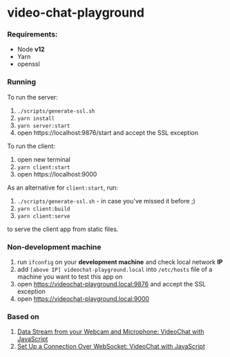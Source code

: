 # video-chat-playground

### Requirements:

-   Node **v12**
-   Yarn
-   openssl

### Running

To run the server:

1.  `./scripts/generate-ssl.sh`
1.  `yarn install`
1.  `yarn server:start`
1.  open https://localhost:9876/start and accept the SSL exception

To run the client:

1.  open new terminal
1.  `yarn client:start`
1.  open https://localhost:9000

As an alternative for `client:start`, run:

1.  `./scripts/generate-ssl.sh` - in case you've missed it before ;)
1.  `yarn client:build`
1.  `yarn client:serve`

to serve the client app from static files.

### Non-development machine

1.  run `ifconfig` on your **development machine** and check local network **IP**
1.  add `[above IP] videochat-playground.local` into `/etc/hosts` file of a machine you want to test this app on
1.  open https://videochat-playground.local:9876 and accept the SSL exception
1.  open https://videochat-playground.local:9000

<!--
### Tips

-   To fix websocket in local environment, open DevTools -> Console, click failed URL, change protocol from `wss` to `https`, and accept the SSL exception. Then, refresh the app. -->

### Based on

1.  [Data Stream from your Webcam and Microphone: VideoChat with JavaScript](https://levelup.gitconnected.com/data-stream-from-your-webcam-and-microphone-videochat-with-javascript-step-1-29895b70808b)
1.  [Set Up a Connection Over WebSocket: VideoChat with JavaScript](https://levelup.gitconnected.com/set-up-a-connection-over-websocket-videochat-with-javascript-step-2-f78c307c4fd3)

